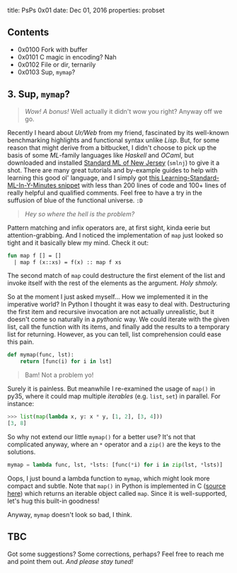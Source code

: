 title:      PsPs 0x01
date:       Dec 01, 2016
properties: probset

## Contents

* 0x0100 Fork with buffer
* 0x0101 C magic in encoding? Nah
* 0x0102 File or dir, ternarily
* 0x0103 Sup, `mymap`?

## 3. Sup, `mymap`?

> *Wow! A bonus!* Well actually it didn't wow you right? Anyway off we go.

Recently I heard about *Ur/Web* from my friend, fascinated by its well-known
benchmarking highlights and functional syntax unlike *Lisp*. But, for some
reason that might derive from a bitbucket, I didn't choose to pick up the basis
of some *ML*-family languages like *Haskell* and *OCaml*, but downloaded and
installed [Standard ML of New Jersey](http://www.smlnj.org/) (`smlnj`) to give
it a shot. There are many great tutorials and by-example guides to help with
learning this good ol' language, and I simply got
[this Learning-Standard-ML-In-Y-Minutes snippet](https://learnxinyminutes.com/docs/standard-ml/)
with less than 200 lines of code and 100+ lines of really helpful and qualified
comments. Feel free to have a try in the suffusion of blue of the functional
universe. `:D`

> *Hey so where the hell is the problem?*

Pattern matching and infix operators are, at first sight, kinda eerie but
attention-grabbing. And I noticed the implementation of `map` just looked so
tight and it basically blew my mind. Check it out:

```sml
fun map f [] = []
  | map f (x::xs) = f(x) :: map f xs
```

The second match of `map` could destructure the first element of the list and
invoke itself with the rest of the elements as the argument. *Holy shmoly.*

So at the moment I just asked myself... How we implemented it in the imperative
world? In Python I thought it was easy to deal with. Destructuring the first
item and recursive invocation are not actually unrealistic, but it doesn't come
so naturally in a *pythonic* way. We could iterate with the given list, call
the function with its items, and finally add the results to a temporary list for
returning. However, as you can tell, list comprehension could ease this pain.

```python
def mymap(func, lst):
    return [func(i) for i in lst]
```

> Bam! Not a problem yo!

Surely it is painless. But meanwhile I re-examined the usage of `map()` in py35,
where it could map multiple *iterables* (e.g. `list`, `set`) in parallel. For
instance:

```python
>>> list(map(lambda x, y: x * y, [1, 2], [3, 4]))
[3, 8]
```
So why not extend our little `mymap()` for a better use? It's not that
complicated anyway, where an `*` operator and a `zip()` are the keys to the
solutions.

```python
mymap = lambda func, lst, *lsts: [func(*i) for i in zip(lst, *lsts)]
```

Oops, I just bound a lambda function to `mymap`, which might look more compact
and subtle. Note that `map()` in Python is implemented in C
([source here](https://hg.python.org/cpython/file/tip/Python/bltinmodule.c#l940))
which returns an iterable object called `map`. Since it is well-supported, let's
hug this built-in goodness!

Anyway, `mymap` doesn't look so bad, I think.

## TBC

Got some suggestions? Some corrections, perhaps? Feel free to reach me and point
them out. *And please stay tuned!*
